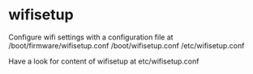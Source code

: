 # wifisetup

Configure wifi settings with a configuration file at 
/boot/firmware/wifisetup.conf
/boot/wifisetup.conf
/etc/wifisetup.conf

Have a look for content of wifisetup at etc/wifisetup.conf

